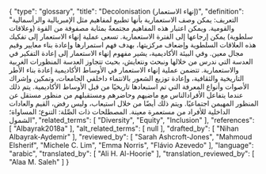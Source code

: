 {
    "type": "glossary",
    "title": "Decolonisation (إنهاء الاستعمار)",
    "definition": "التعريف: يمكن وصف الاستعمارية بأنها تطبيع لمفاهيم مثل الإمبريالية والرأسمالية والقومية. ويمكن اعتبار هذه المفاهيم مجتمعةً بمثابة مصفوفة من القوة (وعلاقات سلطوية) يمكن إرجاعها إلى الفترة الاستعمارية. تسعى عملية إنهاء الاستعمار إلى تفكيك هذه العلاقات السلطوية وإضعاف مركزيتها، بهدف فهم استمرارها وإعادة بناء معايير وقيم مجال معين. وفي البيئة الأكاديمية، يشير مفهوم إنهاء الاستعمار إلى إعادة التفكير في العدسة التي ندرس من خلالها ونبحث ونتعايش، بحيث تتجاوز العدسة المنظورات الغربية والاستعمارية. تتضمن عملية إنهاء الاستعمار في الأوساط الأكاديمية إعادة بناء الأطر التاريخية والثقافية، وإعادة توزيع الشعور بالانتماء داخلفي الجامعات، وتمكين وإشراك الأصوات وأنواع المعرفة التي تم استبعادها تاريخيًا من قبل الأوساط الأكاديمية. يتم ذلك عندما يتفاعل الأفرادالناس مع ماضيهم وحاضرهم ومستقبلهم من منظور مستقل عن المنظور المهيمن اجتماعيًا. ويتم ذلك أيضًا من خلال استيعاب، وليس رفض، القيم والعادات الداخلية للأفراد من مستعمرة معينة. المصطلحات ذات الصِّلة: التنوع؛ المساواة؛ الشمول",
    "related_terms": [
        "Diversity",
        "Equity",
        "Inclusion"
    ],
    "references": [
        "Albayrak2018a"
    ],
    "alt_related_terms": [
        null
    ],
    "drafted_by": [
        "Nihan Albayrak-Aydemir"
    ],
    "reviewed_by": [
        "Sarah Ashcroft-Jones",
        "Mahmoud Elsherif",
        "Michele C. Lim",
        "Emma Norris",
        "Flávio Azevedo"
    ],
    "language": "arabic",
    "translated_by": [
        "Ali H. Al-Hoorie"
    ],
    "translation_reviewed_by": [
        "Alaa M. Saleh"
    ]
}